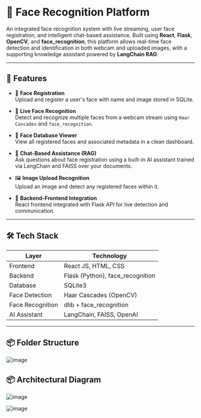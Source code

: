 # 📌 Face Recognition Platform

An integrated face recognition system with live streaming, user face registration, and intelligent chat-based assistance. Built using **React**, **Flask**, **OpenCV**, and **face_recognition**, this platform allows real-time face detection and identification in both webcam and uploaded images, with a supporting knowledge assistant powered by **LangChain RAG**.

---

## 🚀 Features

- 🔐 **Face Registration**  
  Upload and register a user's face with name and image stored in SQLite.

- 🎥 **Live Face Recognition**  
  Detect and recognize multiple faces from a webcam stream using `Haar Cascades` and `face_recognition`.

- 📁 **Face Database Viewer**  
  View all registered faces and associated metadata in a clean dashboard.

- 🤖 **Chat-Based Assistance (RAG)**  
  Ask questions about face registration using a built-in AI assistant trained via LangChain and FAISS over your documents.

- 🖼️ **Image Upload Recognition**  
  Upload an image and detect any registered faces within it.

- 🔗 **Backend-Frontend Integration**  
  React frontend integrated with Flask API for live detection and communication.

---

## 🛠️ Tech Stack

| Layer         | Technology                      |
|--------------|----------------------------------|
| Frontend     | React JS, HTML, CSS              |
| Backend      | Flask (Python), face_recognition |
| Database     | SQLite3                          |
| Face Detection | Haar Cascades (OpenCV)         |
| Face Recognition | dlib + face_recognition      |
| AI Assistant | LangChain, FAISS, OpenAI         |

---

## 📦 Folder Structure
![image](https://github.com/user-attachments/assets/2fd013ce-e4bf-4da7-b031-26ae84b992cf)



## 📦 Architectural Diagram

![image](https://github.com/user-attachments/assets/fee32754-6571-438d-a5bb-bebfba235e91)


![image](https://github.com/user-attachments/assets/238b902e-0a72-4c97-a279-d69cc20e0d75)



